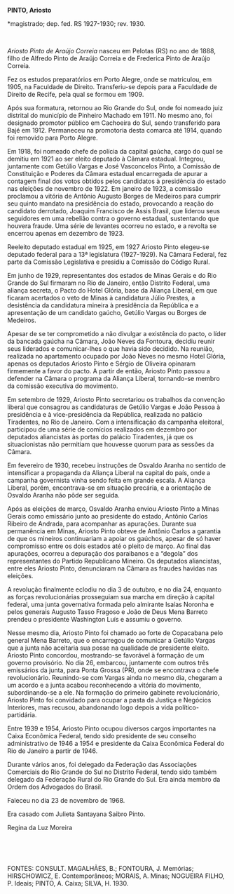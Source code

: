 **PINTO, Ariosto**

\*magistrado; dep. fed. RS 1927-1930; rev. 1930.

 

*Ariosto Pinto de Araújo Correia* nasceu em Pelotas (RS) no ano de 1888,
filho de Alfredo Pinto de Araújo Correia e de Frederica Pinto de Araújo
Correia.

Fez os estudos preparatórios em Porto Alegre, onde se matriculou, em
1905, na Faculdade de Direito. Transferiu-se depois para a Faculdade de
Direito de Recife, pela qual se formou em 1909.

Após sua formatura, retornou ao Rio Grande do Sul, onde foi nomeado juiz
distrital do município de Pinheiro Machado em 1911. No mesmo ano, foi
designado promotor público em Cachoeira do Sul, sendo transferido para
Bajé em 1912. Permaneceu na promotoria desta comarca até 1914, quando
foi removido para Porto Alegre.

Em 1918, foi nomeado chefe de polícia da capital gaúcha, cargo do qual
se demitiu em 1921 ao ser eleito deputado à Câmara estadual. Integrou,
juntamente com Getúlio Vargas e José Vasconcelos Pinto, a Comissão de
Constituição e Poderes da Câmara estadual encarregada de apurar a
contagem final dos votos obtidos pelos candidatos à presidência do
estado nas eleições de novembro de 1922. Em janeiro de 1923, a comissão
proclamou a vitória de Antônio Augusto Borges de Medeiros para cumprir
seu quinto mandato na presidência do estado, provocando a reação do
candidato derrotado, Joaquim Francisco de Assis Brasil, que liderou seus
seguidores em uma rebelião contra o governo estadual, sustentando que
houvera fraude. Uma série de levantes ocorreu no estado, e a revolta se
encerrou apenas em dezembro de 1923.

Reeleito deputado estadual em 1925, em 1927 Ariosto Pinto elegeu-se
deputado federal para a 13ª legislatura (1927-1929). Na Câmara Federal,
fez parte da Comissão Legislativa e presidiu a Comissão do Código Rural.

Em junho de 1929, representantes dos estados de Minas Gerais e do Rio
Grande do Sul firmaram no Rio de Janeiro, então Distrito Federal, uma
aliança secreta, o Pacto do Hotel Glória, base da Aliança Liberal, em
que ficaram acertados o veto de Minas à candidatura Júlio Prestes, a
desistência da candidatura mineira à presidência da República e a
apresentação de um candidato gaúcho, Getúlio Vargas ou Borges de
Medeiros.

Apesar de se ter comprometido a não divulgar a existência do pacto, o
líder da bancada gaúcha na Câmara, João Neves da Fontoura, decidiu
reunir seus liderados e comunicar-lhes o que havia sido decidido. Na
reunião, realizada no apartamento ocupado por João Neves no mesmo Hotel
Glória, apenas os deputados Ariosto Pinto e Sérgio de Oliveira opinaram
firmemente a favor do pacto. A partir de então, Ariosto Pinto passou a
defender na Câmara o programa da Aliança Liberal, tornando-se membro da
comissão executiva do movimento.

Em setembro de 1929, Ariosto Pinto secretariou os trabalhos da convenção
liberal que consagrou as candidaturas de Getúlio Vargas e João Pessoa à
presidência e à vice-presidência da República, realizada no palácio
Tiradentes, no Rio de Janeiro. Com a intensificação da campanha
eleitoral, participou de uma série de comícios realizados em dezembro
por deputados aliancistas às portas do palácio Tiradentes, já que os
situacionistas não permitiam que houvesse quorum para as sessões da
Câmara.

Em fevereiro de 1930, recebeu instruções de Osvaldo Aranha no sentido de
intensificar a propaganda da Aliança Liberal na capital do país, onde a
campanha governista vinha sendo feita em grande escala. A Aliança
Liberal, porém, encontrava-se em situação precária, e a orientação de
Osvaldo Aranha não pôde ser seguida.

Após as eleições de março, Osvaldo Aranha enviou Ariosto Pinto a Minas
Gerais como emissário junto ao presidente do estado, Antônio Carlos
Ribeiro de Andrada, para acompanhar as apurações. Durante sua
permanência em Minas, Ariosto Pinto obteve de Antônio Carlos a garantia
de que os mineiros continuariam a apoiar os gaúchos, apesar de só haver
compromisso entre os dois estados até o pleito de março. Ao final das
apurações, ocorreu a depuração dos paraibanos e a “degola” dos
representantes do Partido Republicano Mineiro. Os deputados aliancistas,
entre eles Ariosto Pinto, denunciaram na Câmara as fraudes havidas nas
eleições.

A revolução finalmente eclodiu no dia 3 de outubro, e no dia 24,
enquanto as forças revolucionárias prosseguiam sua marcha em direção à
capital federal, uma junta governativa formada pelo almirante Isaías
Noronha e pelos generais Augusto Tasso Fragoso e João de Deus Mena
Barreto prendeu o presidente Washington Luís e assumiu o governo.

Nesse mesmo dia, Ariosto Pinto foi chamado ao forte de Copacabana pelo
general Mena Barreto, que o encarregou de comunicar a Getúlio Vargas que
a junta não aceitaria sua posse na qualidade de presidente eleito.
Ariosto Pinto concordou, mostrando-se favorável à formação de um governo
provisório. No dia 26, embarcou, juntamente com outros três emissários
da junta, para Ponta Grossa (PR), onde se encontrava o chefe
revolucionário. Reunindo-se com Vargas ainda no mesmo dia, chegaram a um
acordo e a junta acabou reconhecendo a vitória do movimento,
subordinando-se a ele. Na formação do primeiro gabinete revolucionário,
Ariosto Pinto foi convidado para ocupar a pasta da Justiça e Negócios
Interiores, mas recusou, abandonando logo depois a vida
político-partidária.

Entre 1939 e 1954, Ariosto Pinto ocupou diversos cargos importantes na
Caixa Econômica Federal, tendo sido presidente de seu conselho
administrativo de 1946 a 1954 e presidente da Caixa Econômica Federal do
Rio de Janeiro a partir de 1946.

Durante vários anos, foi delegado da Federação das Associações
Comerciais do Rio Grande do Sul no Distrito Federal, tendo sido também
delegado da Federação Rural do Rio Grande do Sul. Era ainda membro da
Ordem dos Advogados do Brasil.

Faleceu no dia 23 de novembro de 1968.

Era casado com Julieta Santayana Saibro Pinto.

Regina da Luz Moreira

 

 

FONTES: CONSULT. MAGALHÃES, B.; FONTOURA, J. Memórias; HIRSCHOWICZ, E.
Contemporâneos; MORAIS, A. Minas; NOGUEIRA FILHO, P. Ideais; PINTO, A.
Caixa; SILVA, H. 1930.

 
